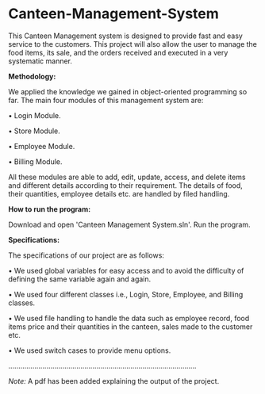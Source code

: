 # Canteen-Management-System
                                               
This Canteen Management system is designed to provide fast and easy service to the customers. This project will also allow the user to manage the food items, its sale, and the orders received and executed in a very systematic manner.

**Methodology:**

We applied the knowledge we gained in object-oriented programming so far. The main four modules of this management system are:

•	Login Module.

•	Store Module.

•	Employee Module.

•	Billing Module.

 All these modules are able to add, edit, update, access, and delete items and different details according to their requirement. The details of food, their quantities, employee details etc. are handled by filed handling. 

**How to run the program:**

Download and open 'Canteen Management System.sln'. Run the program.

**Specifications:**

The specifications of our project are as follows:

•	We used global variables for easy access and to avoid the difficulty of defining the same variable again and again.

•	We used four different classes i.e., Login, Store, Employee, and Billing classes.

•	We used file handling to handle the data such as employee record, food items price and their quantities in the canteen, sales made to the customer etc.

•	We used switch cases to provide menu options.

..............................................................................................

*Note:*
A pdf has been added explaining the output of the project. 
